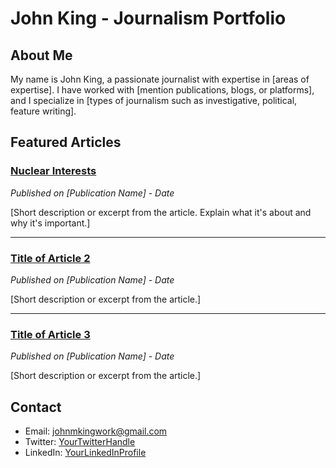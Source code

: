 # John King - Journalism Portfolio

## About Me
My name is John King, a passionate journalist with expertise in [areas of expertise]. I have worked with [mention publications, blogs, or platforms], and I specialize in [types of journalism such as investigative, political, feature writing].

## Featured Articles

### [Nuclear Interests](#)
*Published on [Publication Name] - Date*

[Short description or excerpt from the article. Explain what it's about and why it's important.]

---

### [Title of Article 2](#)
*Published on [Publication Name] - Date*

[Short description or excerpt from the article.]

---

### [Title of Article 3](#)
*Published on [Publication Name] - Date*

[Short description or excerpt from the article.]

## Contact
- Email: [johnmkingwork@gmail.com](mailto:johnmkingwork@gmail.com)
- Twitter: [YourTwitterHandle](https://twitter.com/YourTwitterHandle)
- LinkedIn: [YourLinkedInProfile](https://linkedin.com/in/YourLinkedInProfile)
